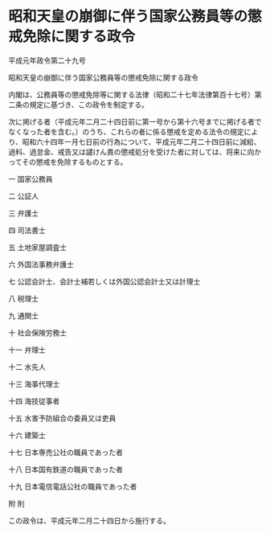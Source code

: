 # 昭和天皇の崩御に伴う国家公務員等の懲戒免除に関する政令

平成元年政令第二十九号

昭和天皇の崩御に伴う国家公務員等の懲戒免除に関する政令

内閣は、公務員等の懲戒免除等に関する法律（昭和二十七年法律第百十七号）第二条の規定に基づき、この政令を制定する。

次に掲げる者（平成元年二月二十四日前に第一号から第十六号までに掲げる者でなくなった者を含む。）のうち、これらの者に係る懲戒を定める法令の規定により、昭和六十四年一月七日前の行為について、平成元年二月二十四日前に減給、過料、過怠金、戒告又は譴けん責の懲戒処分を受けた者に対しては、将来に向かってその懲戒を免除するものとする。

一 国家公務員

二 公証人

三 弁護士

四 司法書士

五 土地家屋調査士

六 外国法事務弁護士

七 公認会計士、会計士補若しくは外国公認会計士又は計理士

八 税理士

九 通関士

十 社会保険労務士

十一 弁理士

十二 水先人

十三 海事代理士

十四 海技従事者

十五 水害予防組合の委員又は吏員

十六 建築士

十七 日本専売公社の職員であった者

十八 日本国有鉄道の職員であった者

十九 日本電信電話公社の職員であった者

附 則

この政令は、平成元年二月二十四日から施行する。
